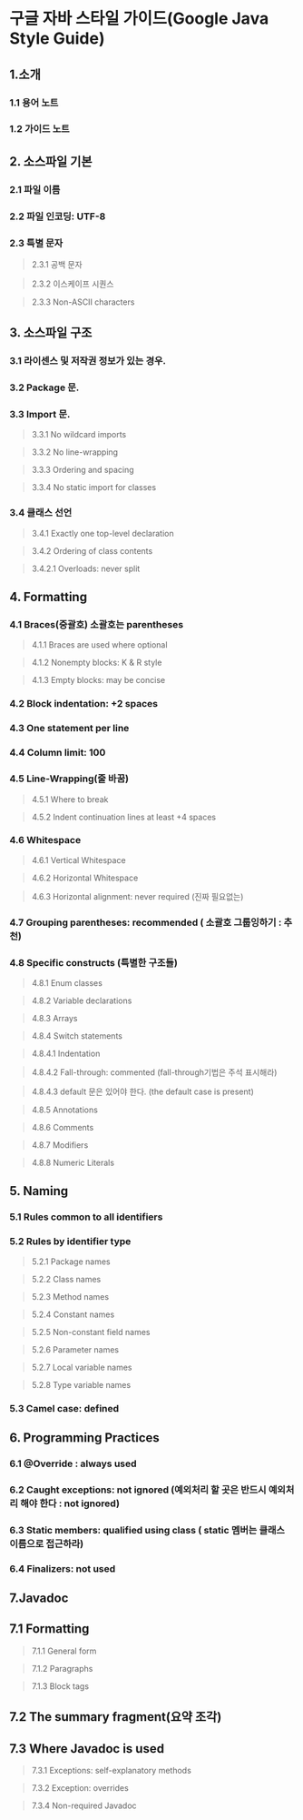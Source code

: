 # 구글 자바 스타일 가이드(Google Java Style Guide)

## 1.소개 

### 1.1 용어 노트 

### 1.2 가이드 노트 

## 2. 소스파일 기본 

### 2.1 파일 이름 

### 2.2 파일 인코딩: UTF-8

### 2.3 특별 문자

> 2.3.1 공백 문자

> 2.3.2 이스케이프 시퀀스 

> 2.3.3 Non-ASCII characters

## 3. 소스파일 구조 

### 3.1 라이센스 및 저작권 정보가 있는 경우.

### 3.2 Package 문.

### 3.3 Import 문.

> 3.3.1 No wildcard imports

> 3.3.2 No line-wrapping

> 3.3.3 Ordering and spacing
 
> 3.3.4 No static import for classes

### 3.4 클래스 선언 

> 3.4.1 Exactly one top-level declaration

> 3.4.2 Ordering of class contents
  
> 3.4.2.1 Overloads: never split

## 4. Formatting

### 4.1 Braces(중괄호)    소괄호는  parentheses

> 4.1.1 Braces are used where optional 

> 4.1.2 Nonempty blocks: K & R style

> 4.1.3 Empty blocks: may be concise

### 4.2 Block indentation: +2 spaces

### 4.3 One statement per line

### 4.4 Column limit: 100

### 4.5 Line-Wrapping(줄 바꿈)

> 4.5.1 Where to break

> 4.5.2 Indent continuation lines at least +4 spaces

### 4.6 Whitespace

> 4.6.1 Vertical Whitespace

> 4.6.2 Horizontal Whitespace

> 4.6.3 Horizontal alignment: never required (진짜 필요없는)

### 4.7 Grouping parentheses: recommended ( 소괄호 그룹잉하기 : 추천)

### 4.8 Specific constructs (특별한 구조들)

> 4.8.1 Enum classes

> 4.8.2 Variable declarations

> 4.8.3 Arrays

> 4.8.4 Switch statements

> 4.8.4.1 Indentation

> 4.8.4.2 Fall-through: commented (fall-through기법은 주석 표시해라)

> 4.8.4.3 default 문은 있어야 한다. (the default case is present)

> 4.8.5 Annotations

> 4.8.6 Comments

> 4.8.7 Modifiers

> 4.8.8 Numeric Literals

## 5. Naming

### 5.1 Rules common to all identifiers

### 5.2 Rules by identifier type

> 5.2.1 Package names

> 5.2.2 Class names

> 5.2.3 Method names

> 5.2.4 Constant names

> 5.2.5 Non-constant field names

> 5.2.6 Parameter names

> 5.2.7 Local variable names

> 5.2.8 Type variable names

### 5.3 Camel case: defined

## 6. Programming Practices

### 6.1 @Override : always used

### 6.2 Caught exceptions: not ignored (예외처리 할 곳은 반드시 예외처리 해야 한다 :  not ignored)

### 6.3 Static members: qualified using class ( static 멤버는 클래스 이름으로 접근하라)

### 6.4 Finalizers: not used

## 7.Javadoc

## 7.1 Formatting

> 7.1.1 General form

> 7.1.2 Paragraphs

> 7.1.3 Block tags

## 7.2 The summary fragment(요약 조각)

## 7.3 Where Javadoc is used

> 7.3.1 Exceptions: self-explanatory methods

> 7.3.2 Exception: overrides

> 7.3.4 Non-required Javadoc





